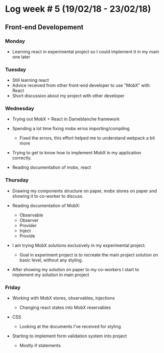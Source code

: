 # Log week # 5 (19/02/18 - 23/02/18)
## Front-end Developement

### Monday
* Learning react in experimental project so I could implement it in my main one later

### Tuesday
* Still learning react
* Advice received from other front-end developer to use "MobX" with React
* Short discussion about my project with other developer

### Wednesday
* Trying out MobX + React in Dameblanche framework
* Spending a lot time fixing mobx erros importing/compiling
    * Fixed the errors, this effort helped me to understand webpack a bit more

* Trying to get to know how to implement MobX in my application correctly.
* Reading documentation of mobx, react

### Thursday
* Drawing my components structure on paper, mobx stores on paper and showing it to co-worker to discuss.
* Reading documentation of MobX:
    * Observable
    * Observer
    * Provider
    * Inject
    * Provide

* I am trying MobX solutions exclusively in my experimental project.
    * Goal in experiment project is to recreate the main project solution on basic level, without any styling.

* After showing my solution on paper to my co-workers I start to implement my solution in main project

### Friday
* Working with MobX stores, observables, injections
    * Changing react states into MobX reservables

* CSS
    * Looking at the documents I've received for styling

* Starting to implement form validation system into project
    * Mostly if statements